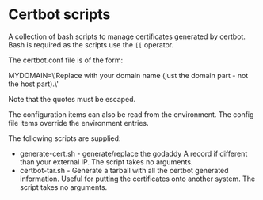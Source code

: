 # Certbot scripts

A collection of bash scripts to manage certificates generated by certbot.
Bash is required as the scripts use the `[[` operator.

The certbot.conf file is of the form:

MYDOMAIN=\\'Replace with your domain name (just the domain part - not the host part).\\'

Note that the quotes must be escaped.

The configuration items can also be read from the environment. The config file items
override the environment entries.

The following scripts are supplied:

* generate-cert.sh - generate/replace the godaddy A record if different than your external IP.
              The script takes no arguments.
* certbot-tar.sh - Generate a tarball with all the certbot generated information. Useful
              for putting the certificates onto another system. The script takes no
              arguments.
